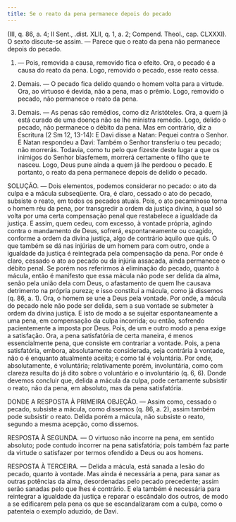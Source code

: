 ```yaml
---
title: Se o reato da pena permanece depois do pecado
---
```


(III, q. 86, a. 4; II Sent., .dist. XLII, q. 1, a. 2; Compend. Theol., cap. CLXXXI).
  O sexto discute-se assim. — Parece que o reato da pena não permanece depois do pecado.  

1. — Pois, removida a causa, removido fica o efeito. Ora, o pecado é a causa do reato da pena. Logo, removido o pecado, esse reato cessa.  

2. Demais. — O pecado fica delido quando o homem volta para a virtude. Ora, ao virtuoso é devida, não a pena, mas o prêmio. Logo, removido o pecado, não permanece o reato da pena.  

3. Demais. — As penas são remédios, como diz Aristóteles. Ora, a quem já está curado de uma doença não se lhe ministra remédio. Logo, delido o pecado, não permanece o débito da pena.  Mas em contrário, diz a Escritura (2 Sm 12, 13-14): E Davi disse a Natan: Pequei contra o Senhor. E Natan respondeu a Davi: Também o Senhor transferiu o teu pecado; não morrerás. Todavia, como tu pelo que fizeste deste lugar a que os inimigos do Senhor blasfemem, morrerá certamente o filho que te nasceu. Logo, Deus pune ainda a quem já lhe perdoou o pecado. E portanto, o reato da pena permanece depois de delido o pecado.  

SOLUÇÃO. — Dois elementos, podemos considerar no pecado: o ato da culpa e a mácula subseqüente. Ora, é claro, cessado o ato do pecado, subsiste o reato, em todos os pecados atuais. Pois, o ato pecaminoso torna o homem réu da pena, por transgredir a ordem da justiça divina, à qual só volta por uma certa compensação penal que restabelece a igualdade da justiça. E assim, quem cedeu, com excesso, à vontade própria, agindo contra o mandamento de Deus, sofrerá, espontaneamente ou coagido, conforme a ordem da divina justiça, algo de contrário àquilo que quis. O que também se dá nas injúrias de um homem para com outro, onde a igualdade da justiça é reintegrada pela compensação da pena. Por onde é claro, cessado o ato ao pecado ou da injúria assacada, ainda permanece o débito penal.  Se porém nos referirmos à eliminação do pecado, quanto à mácula, então é manifesto que essa mácula não pode ser delida da alma, senão pela união dela com Deus, o afastamento de quem lhe causava detrimento na própria pureza; e isso constitui a mácula, como já dissemos (q. 86, a. 1). Ora, o homem se une a Deus pela vontade. Por onde, a mácula do pecado nele não pode ser delida, sem a sua vontade se submeter à ordem da divina justiça. E isto de modo a se sujeitar espontaneamente a uma pena, em compensação da culpa incorrida; ou então, sofrendo pacientemente a imposta por Deus. Pois, de um e outro modo a pena exige a satisfação.  Ora, a pena satisfatória de certa maneira, é menos essencialmente pena, que consiste em contrariar a vontade. Pois, a pena satisfatória, embora, absolutamente considerada, seja contrária à vontade, não o é enquanto atualmente aceita; e como tal é voluntária. Por onde, absolutamente, é voluntária; relativamente porém, involuntária, como com clareza resulta do já dito sobre o voluntário e o involuntário (q. 6, 6). Donde devemos concluir que, delida a mácula da culpa, pode certamente subsistir o reato, não da pena, em absoluto, mas da pena satisfatória.  

DONDE A RESPOSTA À PRIMEIRA OBJEÇÃO. — Assim como, cessado o pecado, subsiste a mácula, como dissemos (q. 86, a. 2), assim também pode subsistir o reato. Delida porém a mácula, não subsiste o reato, segundo a mesma acepção, como dissemos.  

RESPOSTA À SEGUNDA. — O virtuoso não incorre na pena, em sentido absoluto; pode contudo incorrer na pena satisfatória; pois também faz parte da virtude o satisfazer por termos ofendido a Deus ou aos homens.  

RESPOSTA À TERCEIRA. — Delida a mácula, está sanada a lesão do pecado, quanto à vontade. Mas ainda é necessária a pena, para sanar as outras potências da alma, desordenadas pelo pecado precedente; assim serão sanadas pelo que lhes é contrário. E ela também é necessária para reintegrar a igualdade da justiça e reparar o escândalo dos outros, de modo a se edificarem pela pena os que se escandalizaram com a culpa, como o patenteia o exemplo aduzido, de Davi.